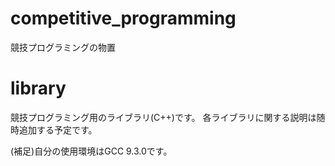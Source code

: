 # competitive_programming
競技プログラミングの物置

# library
競技プログラミング用のライブラリ(C++)です。
各ライブラリに関する説明は随時追加する予定です。

(補足)自分の使用環境はGCC 9.3.0です。
